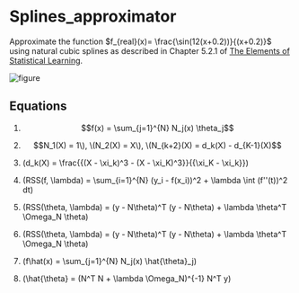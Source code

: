 # Splines_approximator

Approximate the function  $f_{real}(x)= \frac{\sin(12(x+0.2))}{(x+0.2)}$ using natural cubic splines as described in Chapter 5.2.1 of [The Elements of Statistical Learning](https://link.springer.com/book/10.1007/978-0-387-84858-7).


![figure](https://github.com/antvas98/Splines_approximator/assets/115734703/bb5c8322-ba0c-4144-a47d-6ef6ca802fe2)

## Equations

1. $$f(x) = \sum_{j=1}^{N} N_j(x) \theta_j$$

2. $$N_1(X) = 1\), \(N_2(X) = X\), \(N_{k+2}(X) = d_k(X) - d_{K-1}(X)$$

3. \(d_k(X) = \frac{{(X - \xi_k)^3 - (X - \xi_K)^3}}{{\xi_K - \xi_k}}\)

4. \(RSS(f, \lambda) = \sum_{i=1}^{N} (y_i - f(x_i))^2 + \lambda \int (f''(t))^2 dt\)

5. \(RSS(\theta, \lambda) = (y - N\theta)^T (y - N\theta) + \lambda \theta^T \Omega_N \theta\)

6. \(RSS(\theta, \lambda) = (y - N\theta)^T (y - N\theta) + \lambda \theta^T \Omega_N \theta\)

7. \(f\hat(x) = \sum_{j=1}^{N} N_j(x) \hat{\theta}_j\)

8. \(\hat{\theta} = (N^T N + \lambda \Omega_N)^{-1} N^T y\)
